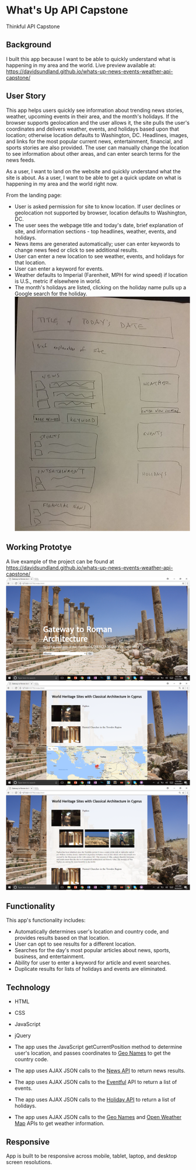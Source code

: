 # What's Up API Capstone
Thinkful API Capstone

## Background

I built this app because I want to be able to quickly understand what is happening in my area and the world.
Live preview available at: https://davidsundland.github.io/whats-up-news-events-weather-api-capstone/

## User Story
This app helps users quickly see information about trending news stories, weather, upcoming events in their area, and the month's holidays. If the browser supports geolocation and the user allows it, the site pulls the user's coordinates and delivers weather, events, and holidays based upon that location; otherwise location defaults to Washington, DC. Headlines, images, and links for the most popular current news, entertainment, financial, and sports stories are also provided. The user can manually change the location to see information about other areas, and can enter search terms for the news feeds.

As a user, I want to land on the website and quickly understand what the site is about.  As a user, I want to be able to get a quick update on what is happening in my area and the world right now.

From the landing page:
* User is asked permission for site to know location. If user declines or geolocation not supported by browser, location defaults to Washington, DC.
* The user sees the webpage title and today's date, brief explanation of site, and information sections - top headlines, weather, events, and holidays.
* News items are generated automatically; user can enter keywords to change news feed or click to see additional results.
* User can enter a new location to see weather, events, and holidays for that location.
* User can enter a keyword for events.
* Weather defaults to Imperial (Farenheit, MPH for wind speed) if location is U.S., metric if elsewhere in world.
* The month's holidays are listed, clicking on the holiday name pulls up a Google search for the holiday.
![landing page](https://github.com/DavidSundland/whats-up-news-events-weather-api-capstone/blob/master/NapkinSketch1.jpg)

## Working Prototye
A live example of the project can be found at https://davidsundland.github.io/whats-up-news-events-weather-api-capstone/
![landing page](https://github.com/EGrebowski/gateway-to-roman-architecture-api-capstone/blob/master/github-images/screenshot-1.png)
![results page](https://github.com/EGrebowski/gateway-to-roman-architecture-api-capstone/blob/master/github-images/screenshot-2.png)
![detailed results section](https://github.com/EGrebowski/gateway-to-roman-architecture-api-capstone/blob/master/github-images/screenshot-3.png)


## Functionality
This app's functionality includes:
* Automatically determines user's location and country code, and provides results based on that location.
* User can opt to see results for a different location.
* Searches for the day's most popular articles about news, sports, business, and entertainment.
* Ability for user to enter a keyword for article and event searches.
* Duplicate results for lists of holidays and events are eliminated.

## Technology
* HTML
* CSS
* JavaScript
* jQuery

* The app uses the JavaScript getCurrentPosition method to determine user's location, and passes coordinates to <a href="http://ws.geonames.org/">Geo Names</a> to get the country code.
* The app uses AJAX JSON calls to the <a href="https://newsapi.org">News API</a> to return news results.
* The app uses AJAX JSON calls to the <a href="http://api.eventful.com/">Eventful</a> API to return a list of events.
* The app uses AJAX JSON calls to the <a href="https://holidayapi.com/">Holiday API</a> to return a list of holidays.
* The app uses AJAX JSON calls to the <a href="http://api.geonames.org/">Geo Names</a> and <a href="http://api.openweathermap.org/">Open Weather Map</a> APIs to get weather information.

## Responsive
App is built to be responsive across mobile, tablet, laptop, and desktop screen resolutions.
